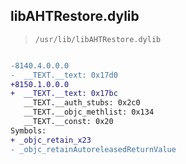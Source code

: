 ## libAHTRestore.dylib

> `/usr/lib/libAHTRestore.dylib`

```diff

-8140.4.0.0.0
-  __TEXT.__text: 0x17d0
+8150.1.0.0.0
+  __TEXT.__text: 0x17bc
   __TEXT.__auth_stubs: 0x2c0
   __TEXT.__objc_methlist: 0x134
   __TEXT.__const: 0x20
Symbols:
+ _objc_retain_x23
- _objc_retainAutoreleasedReturnValue

```
